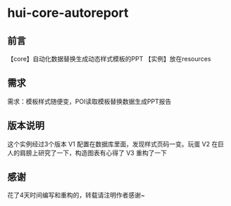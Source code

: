 # hui-core-autoreport
## 前言
【core】自动化数据替换生成动态样式模板的PPT
【实例】放在resources
## 需求
需求：模板样式随便变，POI读取模板替换数据生成PPT报告

## 版本说明
这个实例经过3个版本
V1 配置在数据库里面，发现样式页码一变。玩蛋
V2 在巨人的肩膀上研究了一下，构造图表有心得了
V3 重构了一下


## 感谢
花了4天时间编写和重构的，转载请注明作者感谢~
